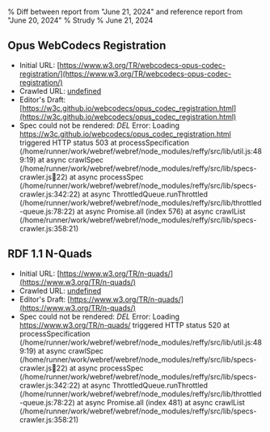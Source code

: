 % Diff between report from "June 21, 2024" and reference report from "June 20, 2024"
% Strudy
% June 21, 2024

## Opus WebCodecs Registration

- Initial URL: [https://www.w3.org/TR/webcodecs-opus-codec-registration/](https://www.w3.org/TR/webcodecs-opus-codec-registration/)
- Crawled URL: [undefined](undefined)
- Editor's Draft: [https://w3c.github.io/webcodecs/opus_codec_registration.html](https://w3c.github.io/webcodecs/opus_codec_registration.html)
- Spec could not be rendered: *DEL* Error: Loading https://w3c.github.io/webcodecs/opus_codec_registration.html triggered HTTP status 503
    at processSpecification (/home/runner/work/webref/webref/node_modules/reffy/src/lib/util.js:489:19)
    at async crawlSpec (/home/runner/work/webref/webref/node_modules/reffy/src/lib/specs-crawler.js:100:22)
    at async processSpec (/home/runner/work/webref/webref/node_modules/reffy/src/lib/specs-crawler.js:342:22)
    at async ThrottledQueue.runThrottled (/home/runner/work/webref/webref/node_modules/reffy/src/lib/throttled-queue.js:78:22)
    at async Promise.all (index 576)
    at async crawlList (/home/runner/work/webref/webref/node_modules/reffy/src/lib/specs-crawler.js:358:21)


## RDF 1.1 N-Quads

- Initial URL: [https://www.w3.org/TR/n-quads/](https://www.w3.org/TR/n-quads/)
- Crawled URL: [undefined](undefined)
- Editor's Draft: [https://www.w3.org/TR/n-quads/](https://www.w3.org/TR/n-quads/)
- Spec could not be rendered: *DEL* Error: Loading https://www.w3.org/TR/n-quads/ triggered HTTP status 520
    at processSpecification (/home/runner/work/webref/webref/node_modules/reffy/src/lib/util.js:489:19)
    at async crawlSpec (/home/runner/work/webref/webref/node_modules/reffy/src/lib/specs-crawler.js:100:22)
    at async processSpec (/home/runner/work/webref/webref/node_modules/reffy/src/lib/specs-crawler.js:342:22)
    at async ThrottledQueue.runThrottled (/home/runner/work/webref/webref/node_modules/reffy/src/lib/throttled-queue.js:78:22)
    at async Promise.all (index 481)
    at async crawlList (/home/runner/work/webref/webref/node_modules/reffy/src/lib/specs-crawler.js:358:21)



